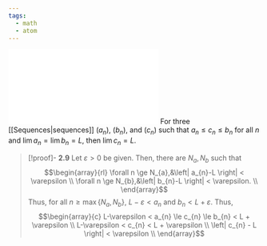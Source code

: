 ```yaml
---
tags:
  - math
  - atom
---
```

![500|center](squeeze-theorem.excalidraw.md)
For three [[Sequences|sequences]] $\left( a_{n} \right)$, $\left( b_{n} \right)$, and $\left( c_{n} \right)$ such that $a_{n} \le c_{n} \le b_{n}$ for all $n$ and $\lim a_{n} = \lim b_{n} = L$, then $\lim c_{n} = L$.

> [!proof]- **2.9**
> Let $\varepsilon > 0$ be given. Then, there are $N_{a},N_{b}$ such that
> $$\begin{array}{rl}
> 	\forall n \ge N_{a},&\left| a_{n}-L \right| < \varepsilon \\
> 	\forall n \ge N_{b},&\left| b_{n}-L \right| < \varepsilon. \\
> \end{array}$$
> Thus, for all $n \ge \max\{ N_{a},N_{b} \}$, $L - \varepsilon < a_{n}$ and $b_{n} < L+\varepsilon$. Thus,
> $$\begin{array}{c}
> 	L-\varepsilon < a_{n} \le c_{n} \le b_{n} < L + \varepsilon \\
> 	L-\varepsilon < c_{n} < L + \varepsilon \\
> 	\left| c_{n} - L \right| < \varepsilon \\
> \end{array}$$